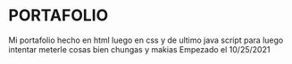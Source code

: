 # PORTAFOLIO
Mi portafolio hecho en html luego en css y de ultimo java script para luego intentar meterle cosas bien chungas y makias
Empezado  el 10/25/2021
